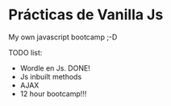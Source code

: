 # Prácticas de Vanilla Js

My own javascript bootcamp ;-D

TODO list:
 - Wordle en Js. DONE!
 - Js inbuilt methods
 - AJAX
 - 12 hour bootcamp!!!
 